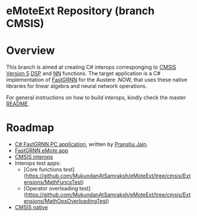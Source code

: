 # eMoteExt Repository (branch CMSIS)

# Overview
This branch is aimed at creating C# interops corresponging to [CMSIS Version 5](https://github.com/ARM-software/CMSIS_5) [DSP](http://www.keil.com/pack/doc/CMSIS/DSP/html/index.html) and [NN](http://www.keil.com/pack/doc/CMSIS/NN/html/index.html) functions. The target application is a C# implementation of [FastGRNN](https://adityakusupati.github.io/links/FastGRNN.html) for the Austere .NOW, that uses these native libraries for linear algebra and neural network operations.

For general instructions on how to build interops, kindly check the master [README](https://github.com/MukundanAtSamraksh/eMoteExt/blob/master/README.md).

# Roadmap
- [C# FastGRNN PC application](https://github.com/MukundanAtSamraksh/eMoteExt/tree/cmsis/Support/FastGRNN), written by [Pranshu Jain](https://github.com/pranshu93).
- [FastGRNN eMote app](https://github.com/MukundanAtSamraksh/eMoteExt/tree/cmsis/Apps/FastGRNN)
- [CMSIS interops](https://github.com/MukundanAtSamraksh/eMoteExt/tree/cmsis/Extensions/MathFuncs)
- Interops test apps:
	- [Core functions test] (https://github.com/MukundanAtSamraksh/eMoteExt/tree/cmsis/Extensions/MathFuncsTest)
	- [Operator overloading test] (https://github.com/MukundanAtSamraksh/eMoteExt/tree/cmsis/Extensions/MathOpsOverloadingTest)
- [CMSIS native](https://github.com/MukundanAtSamraksh/eMoteExt/tree/cmsis/CMSIS_5)

